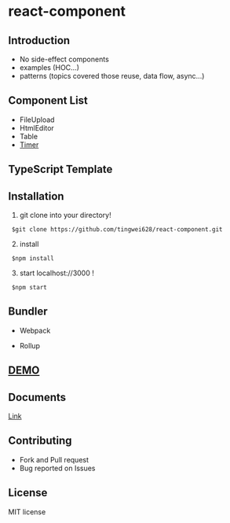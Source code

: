# react-component

## Introduction
- No side-effect components
- examples (HOC...)
- patterns (topics covered those reuse, data flow, async...)

## Component List

  - FileUpload
  - HtmlEditor
  - Table
  - [Timer](https://github.com/tingwei628/react-component/tree/master/src/Timer)

## TypeScript Template

## Installation
 1. git clone into your directory!
 ```
  $git clone https://github.com/tingwei628/react-component.git
 ```
  
 2. install
 ```
  $npm install
 ```
 
 3. start localhost://3000 !
 ```
  $npm start
 ```

## Bundler
 
 - Webpack
  
 - Rollup

## [DEMO](https://tingwei628.github.io/react-component/)

## Documents
[Link](https://github.com/tingwei628/react-component/wiki)

## Contributing
- Fork and Pull request
- Bug reported on Issues

## License
MIT license
